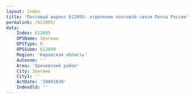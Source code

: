 ```yaml
---
layout: index
title: 'Почтовый индекс 612095: отделение почтовой связи Почты России'
permalink: /612095/
data:
    Index: 612095
    OPSName: Зенгино
    OPSType: О
    OPSSubm: 612099
    Region: 'Кировская область'
    Autonom: ''
    Area: 'Оричевский район'
    City: Зенгино
    City1: ''
    ActDate: '20001030'
    IndexOld: ''
---
```

